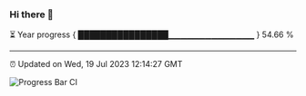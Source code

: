 ### Hi there 👋

⏳ Year progress { ████████████████▁▁▁▁▁▁▁▁▁▁▁▁▁▁ } 54.66 %

---

⏰ Updated on Wed, 19 Jul 2023 12:14:27 GMT

![Progress Bar CI](https://github.com/Shyam-Makwana/GitHub-Actions-Demo/workflows/Progress%20Bar%20CI/badge.svg)
